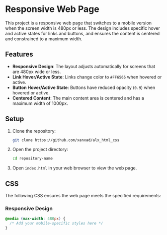 # Responsive Web Page

This project is a responsive web page that switches to a mobile version when the screen width is 480px or less. The design includes specific hover and active states for links and buttons, and ensures the content is centered and constrained to a maximum width.

## Features

- **Responsive Design**: The layout adjusts automatically for screens that are 480px wide or less.
- **Link Hover/Active State**: Links change color to `#FF6565` when hovered or active.
- **Button Hover/Active State**: Buttons have reduced opacity (`0.9`) when hovered or active.
- **Centered Content**: The main content area is centered and has a maximum width of 1000px.

## Setup

1. Clone the repository:

   ```sh
   git clone https://github.com/xanxad/alx_html_css
   ```

2. Open the project directory:

   ```sh
   cd repository-name
   ```

3. Open `index.html` in your web browser to view the web page.

## CSS

The following CSS ensures the web page meets the specified requirements:

### Responsive Design

```css
@media (max-width: 480px) {
  /* Add your mobile-specific styles here */
}
```
